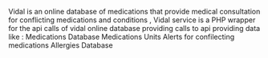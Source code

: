 
Vidal is an online database of medications that provide medical consultation for conflicting medications and conditions ,
Vidal service is a PHP wrapper for the api calls of vidal online database providing calls to api providing data like :
Medications Database 
Medications Units
Alerts for confilecting medications 
Allergies Database 
